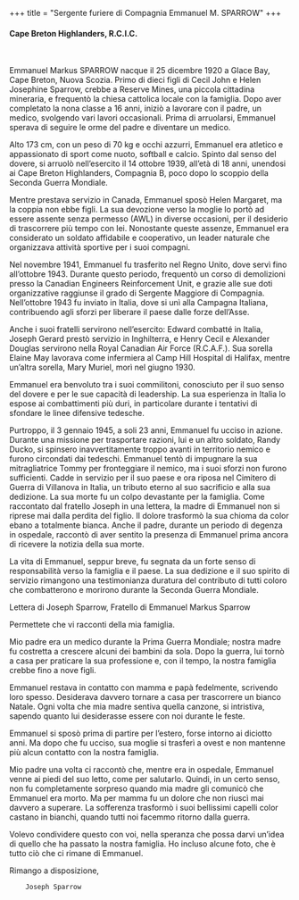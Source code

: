 +++
title = "Sergente furiere di Compagnia Emmanuel M.  SPARROW"
+++

#### Cape Breton Highlanders, R.C.I.C.
<br>


Emmanuel Markus SPARROW nacque il 25 dicembre 1920 a Glace Bay, Cape Breton, Nuova Scozia. Primo di dieci figli di Cecil John e Helen Josephine Sparrow, crebbe a Reserve Mines, una piccola cittadina mineraria, e frequentò la chiesa cattolica locale con la famiglia. Dopo aver completato la nona classe a 16 anni, iniziò a lavorare con il padre, un medico, svolgendo vari lavori occasionali. Prima di arruolarsi, Emmanuel sperava di seguire le orme del padre e diventare un medico.

Alto 173 cm, con un peso di 70 kg e occhi azzurri, Emmanuel era atletico e appassionato di sport come nuoto, softball e calcio. Spinto dal senso del dovere, si arruolò nell’esercito il 14 ottobre 1939, all’età di 18 anni, unendosi ai Cape Breton Highlanders, Compagnia B, poco dopo lo scoppio della Seconda Guerra Mondiale.

Mentre prestava servizio in Canada, Emmanuel sposò Helen Margaret, ma la coppia non ebbe figli. La sua devozione verso la moglie lo portò ad essere assente senza permesso (AWL) in diverse occasioni, per il desiderio di trascorrere più tempo con lei. Nonostante queste assenze, Emmanuel era considerato un soldato affidabile e cooperativo, un leader naturale che organizzava attività sportive per i suoi compagni.

Nel novembre 1941, Emmanuel fu trasferito nel Regno Unito, dove servì fino all’ottobre 1943. Durante questo periodo, frequentò un corso di demolizioni presso la Canadian Engineers Reinforcement Unit, e grazie alle sue doti organizzative raggiunse il grado di Sergente Maggiore di Compagnia. Nell’ottobre 1943 fu inviato in Italia, dove si unì alla Campagna Italiana, contribuendo agli sforzi per liberare il paese dalle forze dell’Asse.

Anche i suoi fratelli servirono nell’esercito: Edward combatté in Italia, Joseph Gerard prestò servizio in Inghilterra, e Henry Cecil e Alexander Douglas servirono nella Royal Canadian Air Force (R.C.A.F.). Sua sorella Elaine May lavorava come infermiera al Camp Hill Hospital di Halifax, mentre un’altra sorella, Mary Muriel, morì nel giugno 1930.

Emmanuel era benvoluto tra i suoi commilitoni, conosciuto per il suo senso del dovere e per le sue capacità di leadership. La sua esperienza in Italia lo espose ai combattimenti più duri, in particolare durante i tentativi di sfondare le linee difensive tedesche.

Purtroppo, il 3 gennaio 1945, a soli 23 anni, Emmanuel fu ucciso in azione. Durante una missione per trasportare razioni, lui e un altro soldato, Randy Ducko, si spinsero inavvertitamente troppo avanti in territorio nemico e furono circondati dai tedeschi. Emmanuel tentò di impugnare la sua mitragliatrice Tommy per fronteggiare il nemico, ma i suoi sforzi non furono sufficienti. Cadde in servizio per il suo paese e ora riposa nel Cimitero di Guerra di Villanova in Italia, un tributo eterno al suo sacrificio e alla sua dedizione.
La sua morte fu un colpo devastante per la famiglia. Come raccontato dal fratello Joseph in una lettera, la madre di Emmanuel non si riprese mai dalla perdita del figlio. Il dolore trasformò la sua chioma da color ebano a totalmente bianca. Anche il padre, durante un periodo di degenza in ospedale, raccontò di aver sentito la presenza di Emmanuel prima ancora di ricevere la notizia della sua morte.

La vita di Emmanuel, seppur breve, fu segnata da un forte senso di responsabilità verso la famiglia e il paese. La sua dedizione e il suo spirito di servizio rimangono una testimonianza duratura del contributo di tutti coloro che combatterono e morirono durante la Seconda Guerra Mondiale.

Lettera di Joseph Sparrow, Fratello di Emmanuel Markus Sparrow

Permettete che vi racconti della mia famiglia.

Mio padre era un medico durante la Prima Guerra Mondiale; nostra madre fu costretta a crescere alcuni dei bambini da sola. Dopo la guerra, lui tornò a casa per praticare la sua professione e, con il tempo, la nostra famiglia crebbe fino a nove figli.

Emmanuel restava in contatto con mamma e papà fedelmente, scrivendo loro spesso. Desiderava davvero tornare a casa per trascorrere un bianco Natale. Ogni volta che mia madre sentiva quella canzone, si intristiva, sapendo quanto lui desiderasse essere con noi durante le feste.

Emmanuel si sposò prima di partire per l’estero, forse intorno ai diciotto anni. Ma dopo che fu ucciso, sua moglie si trasferì a ovest e non mantenne più alcun contatto con la nostra famiglia.
 
Mio padre una volta ci raccontò che, mentre era in ospedale, Emmanuel venne ai piedi del suo letto, come per salutarlo. Quindi, in un certo senso, non fu completamente sorpreso quando mia madre gli comunicò che Emmanuel era morto. Ma per mamma fu un dolore che non riuscì mai davvero a superare. La sofferenza trasformò i suoi bellissimi capelli color castano in bianchi, quando tutti noi facemmo ritorno dalla guerra.

Volevo condividere questo con voi, nella speranza che possa darvi un’idea di quello che ha passato la nostra famiglia. Ho incluso alcune foto, che è tutto ciò che ci rimane di Emmanuel.

Rimango a disposizione,

		Joseph Sparrow
